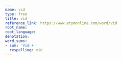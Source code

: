 ```yaml
---
name: vid
type: free
title: vid
reference_link: https://www.etymonline.com/word/vid
root_name: 
root_language: 
denotation: 
word_sums:
- sum: 'Vid + '
  respelling: vid
---
```

